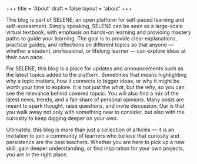 +++
title = 'About'
draft = false
layout = 'about'
+++


This blog is part of SELENE, an open platform for self-paced learning and self-assessment. Simply speaking, SELENE can be seen as a large-scale virtual textbook, with emphasis on hands-on learning and providing mastery paths to guide your learning. The goal is to provide clear explanations, practical guides, and reflections on different topics so that anyone &mdash; whether a student, professional, or lifelong learner &mdash; can explore ideas at their own pace.

For SELENE, this blog is a place for updates and announcements such as the latest topics added to the platform. Sometimes that means highlighting why a topic matters, how it connects to bigger ideas, or why it might be worth your time to explore. It is not just the *what*, but the *why*, so you can see the relevance behind covered topcic. You will also find a mix of the latest news, trends, and a fair share of personal opinions. Many posts are meant to spark thought, raise questions, and invite discussion. Our is that you walk away not only with something new to consider, but also with the curiosity to keep digging deeper on your own.

Ultimately, this blog is more than just a collection of articles &mdash; it is an invitation to join a community of learners who believe that curiosity and persistence are the best teachers. Whether you are here to pick up a new skill, gain deeper understanding, or find inspiration for your own projects, you are in the right place.